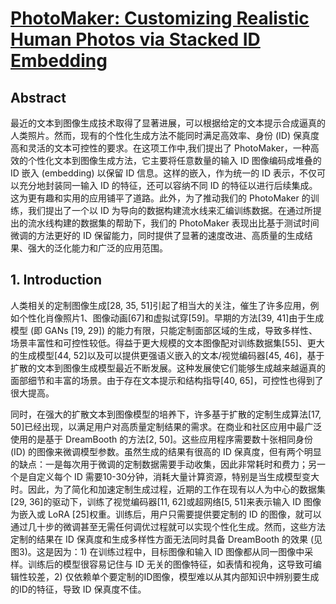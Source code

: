 # [PhotoMaker: Customizing Realistic Human Photos via Stacked ID Embedding](https://arxiv.org/abs/2312.04461)

## Abstract

最近的文本到图像生成技术取得了显著进展，可以根据给定的文本提示合成逼真的人类照片。然而，现有的个性化生成方法不能同时满足高效率、身份 (ID) 保真度高和灵活的文本可控性的要求。在这项工作中,我们提出了 PhotoMaker，一种高效的个性化文本到图像生成方法，它主要将任意数量的输入 ID 图像编码成堆叠的 ID 嵌入 (embedding) 以保留 ID 信息。这样的嵌入，作为统一的 ID 表示，不仅可以充分地封装同一输入 ID 的特征，还可以容纳不同 ID 的特征以进行后续集成。这为更有趣和实用的应用铺平了道路。此外，为了推动我们的 PhotoMaker 的训练，我们提出了一个以 ID 为导向的数据构建流水线来汇编训练数据。在通过所提出的流水线构建的数据集的帮助下，我们的 PhotoMaker 表现出比基于测试时间微调的方法更好的 ID 保留能力，同时提供了显著的速度改进、高质量的生成结果、强大的泛化能力和广泛的应用范围。

## 1. Introduction

人类相关的定制图像生成[28, 35, 51]引起了相当大的关注，催生了许多应用，例如个性化肖像照片1、图像动画[67]和虚拟试穿[59]。早期的方法[39, 41]由于生成模型 (即 GANs [19, 29]) 的能力有限，只能定制面部区域的生成，导致多样性、场景丰富性和可控性较低。得益于更大规模的文本图像配对训练数据集[55]、更大的生成模型[44, 52]以及可以提供更强语义嵌入的文本/视觉编码器[45, 46]，基于扩散的文本到图像生成模型最近不断发展。这种发展使它们能够生成越来越逼真的面部细节和丰富的场景。由于存在文本提示和结构指导[40, 65]，可控性也得到了很大提高。

同时，在强大的扩散文本到图像模型的培养下，许多基于扩散的定制生成算法[17, 50]已经出现，以满足用户对高质量定制结果的需求。在商业和社区应用中最广泛使用的是基于 DreamBooth 的方法[2, 50]。这些应用程序需要数十张相同身份 (ID) 的图像来微调模型参数。虽然生成的结果有很高的 ID 保真度，但有两个明显的缺点：一是每次用于微调的定制数据需要手动收集，因此非常耗时和费力；另一个是自定义每个 ID 需要10-30分钟，消耗大量计算资源，特别是当生成模型变大时。因此，为了简化和加速定制生成过程，近期的工作在现有以人为中心的数据集[29, 36]的驱动下，训练了视觉编码器[11, 62]或超网络[5, 51]来表示输入 ID 图像为嵌入或 LoRA [25]权重。训练后，用户只需要提供要定制的 ID 的图像，就可以通过几十步的微调甚至无需任何调优过程就可以实现个性化生成。然而，这些方法定制的结果在 ID 保真度和生成多样性方面无法同时具备 DreamBooth 的效果 (见图3)。这是因为：1) 在训练过程中，目标图像和输入 ID 图像都从同一图像中采样。训练后的模型很容易记住与 ID 无关的图像特征，如表情和视角，这导致可编辑性较差，2) 仅依赖单个要定制的ID图像，模型难以从其内部知识中辨别要生成的ID的特征，导致 ID 保真度不佳。